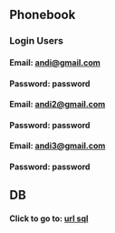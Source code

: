 ## Phonebook

### Login Users
#### Email: andi@gmail.com
#### Password: password

#### Email: andi2@gmail.com
#### Password: password

#### Email: andi3@gmail.com
#### Password: password

## DB
#### Click to go to: [url sql](https://github.com/G-eat/phonebook/blob/master/phonebook.sql)